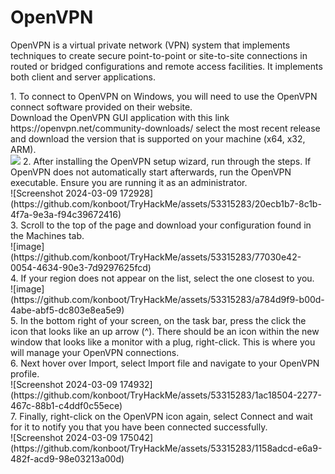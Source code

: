 <h1>OpenVPN</h1>
<p>OpenVPN is a virtual private network (VPN) system that implements techniques to create secure point-to-point or site-to-site connections in routed or bridged configurations and remote access facilities. It implements both client and server applications.</p>
<p>1. To connect to OpenVPN on Windows, you will need to use the OpenVPN connect software provided on their website. <br>Download the OpenVPN GUI application with this link https://openvpn.net/community-downloads/ select the most recent release and download the version that is supported on your machine (x64, x32, ARM).<br>
<img src="images/OpenVPN_download.png" />
2. After installing the OpenVPN setup wizard, run through the steps. If OpenVPN does not automatically start afterwards, run the OpenVPN executable. Ensure you are running it as an administrator.<br>
  ![Screenshot 2024-03-09 172928](https://github.com/konboot/TryHackMe/assets/53315283/20ecb1b7-8c1b-4f7a-9e3a-f94c39672416)
<br>
3. Scroll to the top of the page and download your configuration found in the Machines tab.<br>![image](https://github.com/konboot/TryHackMe/assets/53315283/77030e42-0054-4634-90e3-7d9297625fcd)
<br>
4. If your region does not appear on the list, select the one closest to you.<br>![image](https://github.com/konboot/TryHackMe/assets/53315283/a784d9f9-b00d-4abe-abf5-dc803e8ea5e9)
<br>
5. In the bottom right of your screen, on the task bar, press the click the icon that looks like an up arrow (^). There should be an icon within the new window that looks like a monitor with a plug, right-click. This is where you will manage your OpenVPN connections.<br>
6. Next hover over Import, select Import file and navigate to your OpenVPN profile.<br>![Screenshot 2024-03-09 174932](https://github.com/konboot/TryHackMe/assets/53315283/1ac18504-2277-467c-88b1-c4ddf0c55ece)
<br>
7. Finally, right-click on the OpenVPN icon again, select Connect and wait for it to notify you that you have been connected successfully.<br>![Screenshot 2024-03-09 175042](https://github.com/konboot/TryHackMe/assets/53315283/1158adcd-e6a9-482f-acd9-98e03213a00d)
</p>
<br>




